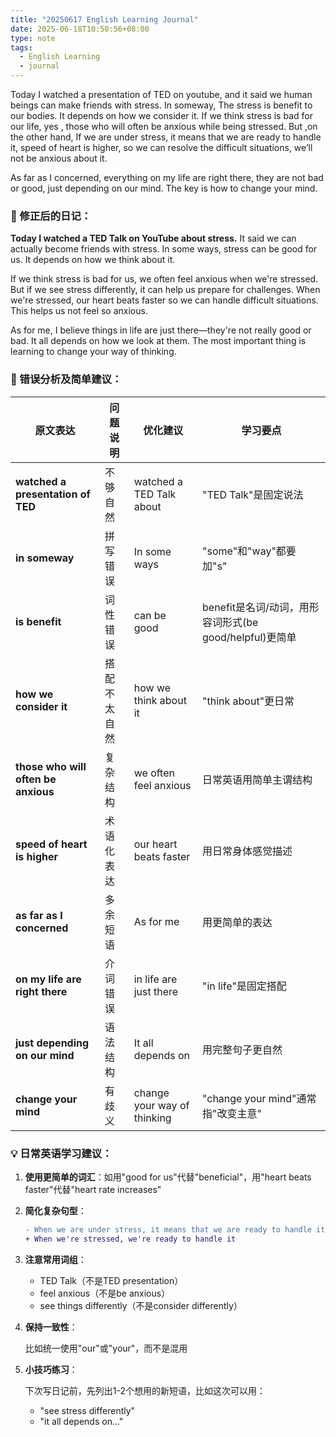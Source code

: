 ```yaml
---
title: "20250617 English Learning Journal"
date: 2025-06-18T10:50:56+08:00
type: note
tags: 
  - English Learning
  - journal
---
```


Today I watched a presentation of TED on youtube, and it said we human beings can make friends with stress. In someway, The stress is benefit to our bodies. It depends on how we consider it. If we think stress is bad for our life, yes , those who will often be anxious while being stressed. But ,on the other hand, If we are under stress, it means that we are ready to handle it, speed of heart is higher, so we can resolve the difficult situations, we’ll not be anxious about it.

As far as I concerned, everything on my life are right there, they are not bad or good,  just depending on our mind. The key is how to change your mind. 

### **📝 修正后的日记：**

**Today I watched a TED Talk on YouTube about stress.** It said we can actually become friends with stress. In some ways, stress can be good for us. It depends on how we think about it.

If we think stress is bad for us, we often feel anxious when we're stressed. But if we see stress differently, it can help us prepare for challenges. When we're stressed, our heart beats faster so we can handle difficult situations. This helps us not feel so anxious.

As for me, I believe things in life are just there—they're not really good or bad. It all depends on how we look at them. The most important thing is learning to change your way of thinking.

### **🧐 错误分析及简单建议：**

| **原文表达** | **问题说明** | **优化建议** | **学习要点** |
| --- | --- | --- | --- |
| **watched a presentation of TED** | 不够自然 | watched a TED Talk about | "TED Talk"是固定说法 |
| **in someway** | 拼写错误 | In some ways | "some"和"way"都要加"s" |
| **is benefit** | 词性错误 | can be good | benefit是名词/动词，用形容词形式(be good/helpful)更简单 |
| **how we consider it** | 搭配不太自然 | how we think about it | "think about"更日常 |
| **those who will often be anxious** | 复杂结构 | we often feel anxious | 日常英语用简单主谓结构 |
| **speed of heart is higher** | 术语化表达 | our heart beats faster | 用日常身体感觉描述 |
| **as far as I concerned** | 多余短语 | As for me | 用更简单的表达 |
| **on my life are right there** | 介词错误 | in life are just there | "in life"是固定搭配 |
| **just depending on our mind** | 语法结构 | It all depends on | 用完整句子更自然 |
| **change your mind** | 有歧义 | change your way of thinking | "change your mind"通常指"改变主意" |

### **💡 日常英语学习建议：**

1. **使用更简单的词汇**：如用"good for us"代替"beneficial"，用"heart beats faster"代替"heart rate increases"
2. **简化复杂句型**：
    
    ```diff
    - When we are under stress, it means that we are ready to handle it
    + When we're stressed, we're ready to handle it
    ```
    
3. **注意常用词组**：
    - TED Talk（不是TED presentation）
    - feel anxious（不是be anxious）
    - see things differently（不是consider differently）
4. **保持一致性**：
    
    比如统一使用"our"或"your"，而不是混用
    
5. **小技巧练习**：
    
    下次写日记前，先列出1-2个想用的新短语，比如这次可以用：
    
    - "see stress differently"
    - "it all depends on..."

